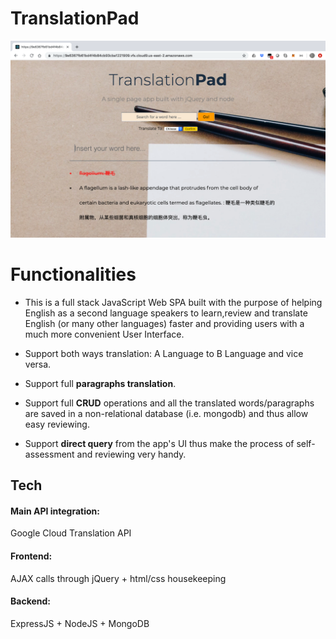# TranslationPad
![Test image](https://github.com/HarveyYifanLi/TranslationApp/blob/master/application.png)

# Functionalities
* This is a full stack JavaScript Web SPA built with the purpose of 
helping English as a second language speakers to learn,review and translate English
(or many other languages) faster and providing users with a much more convenient User Interface.

* Support both ways translation: A Language to B Language and vice versa.

* Support full __paragraphs translation__.

* Support full __CRUD__ operations and all the translated words/paragraphs are saved 
in a non-relational database (i.e. mongodb) and thus allow easy reviewing.

* Support __direct query__ from the app's UI thus make the process of self-assessment and
reviewing very handy.

## Tech

#### Main API integration: 
Google Cloud Translation API 
#### Frontend: 
AJAX calls through jQuery + html/css housekeeping
#### Backend: 
ExpressJS + NodeJS + MongoDB
